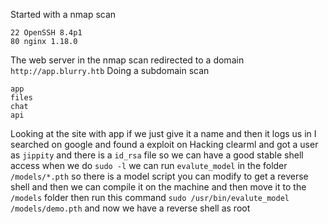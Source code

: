 Started with a nmap scan
```
22 OpenSSH 8.4p1
80 nginx 1.18.0
```
The web server in the nmap scan redirected to a domain `http://app.blurry.htb` 
Doing a subdomain scan
```
app
files
chat
api
```
Looking at the site with app if we just give it a name and then it logs us in I searched on google and found a exploit on Hacking clearml and got a user as `jippity` and there is a `id_rsa` file so we can have a good stable shell access when we do `sudo -l` we can run `evalute_model` in the folder `/models/*.pth` so there is a model script you can modify to get a reverse shell and then we can compile it on the machine and then move it to the `/models` folder then run this command `sudo /usr/bin/evalute_model /models/demo.pth` and now we have a reverse shell as root 